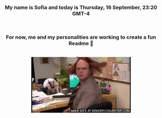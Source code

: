 


<div align="center">
<h3 >My name is Sofia and today is Thursday, 16 September, 23:20 GMT-4</h3><br>
<h3 >For now, me and my personalities are working to create a fun Readme 👋
</h3><br>
<img src='img/dwight.gif' alt='working...'/>
</div>
